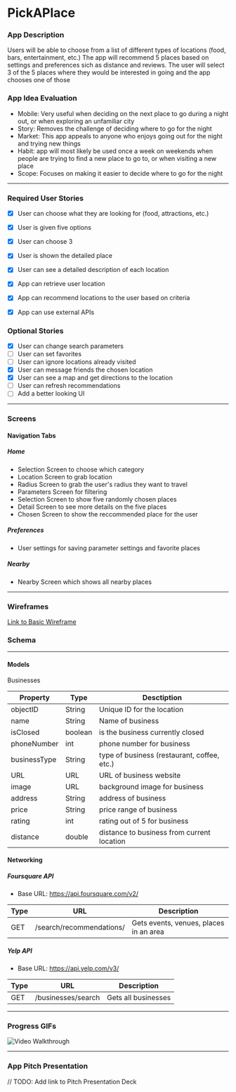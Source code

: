 # PickAPlace

### App Description
Users will be able to choose from a list of different types of locations (food, bars, entertainment, etc.)
The app will recommend 5 places based on settings and preferences sich as distance and reviews.
The user will select 3 of the 5 places where they would be interested in going and the app chooses one of those

### App Idea Evaluation
- Mobile:
  Very useful when deciding on the next place to go during a night out, or when exploring an unfamiliar city
- Story:
  Removes the challenge of deciding where to go for the night
- Market:
  This app appeals to anyone who enjoys going out for the night and trying new things
- Habit:
  app will most likely be used once a week on weekends when people are trying to find a new place to go to, or when visiting a new place
- Scope:
  Focuses on making it easier to decide where to go for the night

---

### Required User Stories
- [X] User can choose what they are looking for (food, attractions, etc.)
- [X] User is given five options
- [X] User can choose 3
- [X] User is shown the detailed place
- [X] User can see a detailed description of each location
- [X] App can retrieve user location
- [X] App can recommend locations to the user based on criteria
- [X] App can use external APIs


### Optional Stories
- [X] User can change search parameters
- [ ] User can set favorites
- [ ] User can ignore locations already visited
- [X] User can message friends the chosen location
- [X] User can see a map and get directions to the location
- [ ] User can refresh recommendations
- [ ] Add a better looking UI

---


### Screens

#### Navigation Tabs

##### Home
- Selection Screen to choose which category
- Location Screen to grab location
- Radius Screen to grab the user's radius they want to travel
- Parameters Screen for filtering
- Selection Screen to show five randomly chosen places
- Detail Screen to see more details on the five places
- Chosen Screen to show the reccommended place for the user

##### Preferences
- User settings for saving parameter settings and favorite places

##### Nearby
- Nearby Screen which shows all nearby places

---

### Wireframes
[Link to Basic Wireframe](https://github.com/keithatan/PickAPlaceiOS/blob/master/BasicWireframe.pdf)


### Schema
---
#### Models
Businesses

| Property     | Type    | Desctiption                                 |
|--------------|---------|---------------------------------------------|
| objectID     | String  | Unique ID for the location                  |
| name         | String  | Name of business                            |
| isClosed     | boolean | is the business currently closed            |
| phoneNumber  | int     | phone number for business                   |
| businessType | String  | type of business (restaurant, coffee, etc.) |
| URL          | URL     | URL of business website                     |
| image        | URL     | background image for business               |
| address      | String  | address of business                         |
| price        | String  | price range of business                     |
| rating       | int     | rating out of 5 for business                |
| distance     | double  | distance to business from current location  |

#### Networking

##### Foursquare API
- Base URL: https://api.foursquare.com/v2/

| Type         | URL                       | Description                                 |
|--------------|---------------------------|---------------------------------------------|
| GET          | /search/recommendations/  | Gets events, venues, places in an area      |

##### Yelp API
- Base URL: https://api.yelp.com/v3/

| Type         | URL                 | Description                                 |
|--------------|---------------------|---------------------------------------------|
| GET          | /businesses/search  | Gets all businesses                         |


---

### Progress GIFs
<img src='https://github.com/pickaplace-ios/PickAPlaceiOS/blob/master/PickAPlaceiOSP1.gif?raw=true' title='PickAPlace Walkthrough' width='' alt='Video Walkthrough' />

---

### App Pitch Presentation
// TODO: Add link to Pitch Presentation Deck
